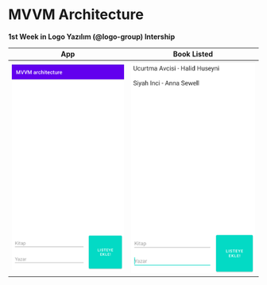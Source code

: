 # MVVM Architecture
<b> 1st Week in  Logo Yazılım (@logo-group) Intership </b>

App             |  Book Listed 
:-------------------------:|:-------------------------:
![](https://github.com/icanerdogan/MVVMArchitecture/blob/master/images/app.png)  |  ![](https://github.com/icanerdogan/MVVMArchitecture/blob/master/images/booklist.png)

